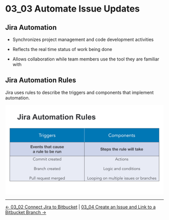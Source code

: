 # 03_03 Automate Issue Updates

## Jira Automation

- Synchronizes project management and code development activities 

- Reflects the real time status of work being done

- Allows collaboration while team members use the tool they are familiar with

## Jira Automation Rules

Jira uses rules to describe the triggers and components that implement automation.

![Jira rule triggers and components](./images/03_03-Automate-Issue-Updates.png)


<!-- FooterStart -->
---
[← 03_02 Connect Jira to Bitbucket](../03_02_connect_jira/README.md) | [03_04 Create an Issue and Link to a Bitbucket Branch →](../03_04_link_issue/README.md)
<!-- FooterEnd -->
